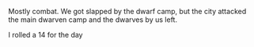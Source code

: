Mostly combat. We got slapped by the dwarf camp, but the city attacked the main dwarven camp and the dwarves by us left.

I rolled a 14 for the day